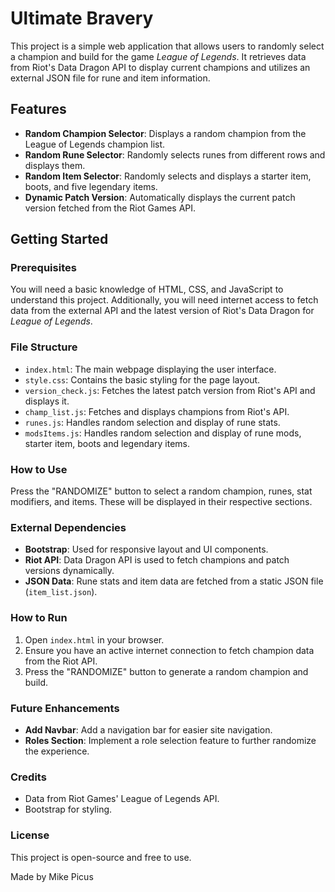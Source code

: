 # Ultimate Bravery

This project is a simple web application that allows users to randomly select a champion and build for the game *League of Legends*. It retrieves data from Riot's Data Dragon API to display current champions and utilizes an external JSON file for rune and item information.

## Features

- **Random Champion Selector**: Displays a random champion from the League of Legends champion list.
- **Random Rune Selector**: Randomly selects runes from different rows and displays them.
- **Random Item Selector**: Randomly selects and displays a starter item, boots, and five legendary items.
- **Dynamic Patch Version**: Automatically displays the current patch version fetched from the Riot Games API.
  
## Getting Started

### Prerequisites

You will need a basic knowledge of HTML, CSS, and JavaScript to understand this project. Additionally, you will need internet access to fetch data from the external API and the latest version of Riot's Data Dragon for *League of Legends*.

### File Structure

- `index.html`: The main webpage displaying the user interface.
- `style.css`: Contains the basic styling for the page layout.
- `version_check.js`: Fetches the latest patch version from Riot's API and displays it.
- `champ_list.js`: Fetches and displays champions from Riot's API.
- `runes.js`: Handles random selection and display of rune stats.
- `modsItems.js`: Handles random selection and display of rune mods, starter item, boots and legendary items.

### How to Use

Press the "RANDOMIZE" button to select a random champion, runes, stat modifiers, and items. These will be displayed in their respective sections.

### External Dependencies

- **Bootstrap**: Used for responsive layout and UI components.
- **Riot API**: Data Dragon API is used to fetch champions and patch versions dynamically.
- **JSON Data**: Rune stats and item data are fetched from a static JSON file (`item_list.json`).

### How to Run

1. Open `index.html` in your browser.
2. Ensure you have an active internet connection to fetch champion data from the Riot API.
3. Press the "RANDOMIZE" button to generate a random champion and build.

### Future Enhancements

- **Add Navbar**: Add a navigation bar for easier site navigation.
- **Roles Section**: Implement a role selection feature to further randomize the experience.

### Credits

- Data from Riot Games' League of Legends API.
- Bootstrap for styling.

### License

This project is open-source and free to use.

Made by Mike Picus
